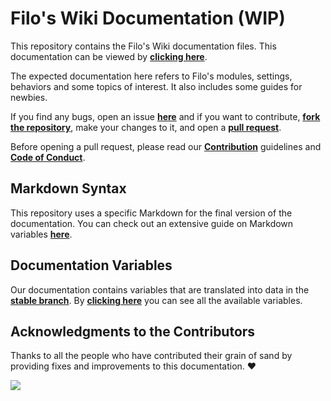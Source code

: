 # Filo's Wiki Documentation (WIP)

This repository contains the Filo's Wiki documentation files. This documentation can be viewed by **[clicking here](https://wiki.filobot.xyz)**.

The expected documentation here refers to Filo's modules, settings, behaviors and some topics of interest. It also includes some guides for newbies.

If you find any bugs, open an issue **[here][GITHUB_DOCS_REPO_ISSUES]** and if you want to contribute, **[fork the repository][GITHUB_DOCS_REPO_FORK]**, make your changes to it, and open a **[pull request][GITHUB_DOCS_REPO_PR]**.

Before opening a pull request, please read our **[Contribution][GITHUB_DOCS_REPO_CONTRIBUTING]** guidelines and **[Code of Conduct][GITHUB_DOCS_REPO_CODE_OF_CONDUCT]**.

## Markdown Syntax

This repository uses a specific Markdown for the final version of the documentation. You can check out an extensive guide on Markdown variables **[here](https://docs.requarks.io/en/editors/markdown)**.

## Documentation Variables

Our documentation contains variables that are translated into data in the **[stable branch][GITHUB_DOCS_REPO_STABLE_BRANCH]**. By **[clicking here][GITHUB_DOCS_REPO_VARIABLES]** you can see all the available variables.

## Acknowledgments to the Contributors

Thanks to all the people who have contributed their grain of sand by providing fixes and improvements to this documentation. :heart:

![][GITHUB_DOCS_REPO_CONTRIBUTORS]

[GITHUB_DOCS_REPO]: https://github.com/filobot/docs-rewrite
[GITHUB_DOCS_REPO_ISSUES]: https://github.com/filobot/docs-rewrite/issues/new
[GITHUB_DOCS_REPO_FORK]: https://github.com/filobot/docs-rewrite/fork
[GITHUB_DOCS_REPO_PR]: https://github.com/filobot/docs-rewrite/pulls/compare
[GITHUB_DOCS_REPO_CONTRIBUTING]: https://github.com/filobot/docs-rewrite/blob/main/.github/CONTRIBUTING.md
[GITHUB_DOCS_REPO_CODE_OF_CONDUCT]: https://github.com/filobot/docs-rewrite/blob/main/.github/CODE_OF_CONDUCT.md
[GITHUB_DOCS_REPO_STABLE_BRANCH]: https://github.com/filobot/docs-rewrite/tree/stable
[GITHUB_DOCS_REPO_VARIABLES]: https://github.com/filobot/docs-rewrite/blob/main/assets/variables.json
[GITHUB_DOCS_REPO_CONTRIBUTORS]: https://contrib.rocks/image?repo=filobot/docs-rewrite
